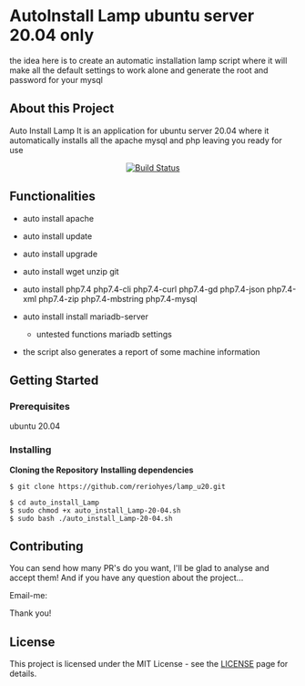 
# AutoInstall Lamp ubuntu server 20.04 only

the idea here is to create an automatic installation lamp script where it will make all the default settings to work alone and generate the root and password for your mysql

## About this Project
Auto Install Lamp It is an application for ubuntu server 20.04 where it automatically installs all the apache mysql and php leaving you ready for use

<p align="center">
<a href="https://github.com/reriohyes/lamp_u20.git"><img src="https://img.shields.io/badge/auto-installLamp-yellowgreen" alt="Build Status"></a>
</p>

## Functionalities

- auto install apache

- auto install update

- auto install upgrade

- auto install wget unzip git

- auto install php7.4 php7.4-cli php7.4-curl php7.4-gd php7.4-json php7.4-xml php7.4-zip php7.4-mbstring php7.4-mysql

- auto install install mariadb-server
	- untested functions mariadb settings
	
- the script also generates a report of some machine information



## Getting Started

### Prerequisites

ubuntu 20.04

### Installing

**Cloning the Repository** **Installing dependencies**

```
$ git clone https://github.com/reriohyes/lamp_u20.git

$ cd auto_install_Lamp 
$ sudo chmod +x auto_install_Lamp-20-04.sh
$ sudo bash ./auto_install_Lamp-20-04.sh
```

## Contributing

You can send how many PR's do you want, I'll be glad to analyse and accept them! And if you have any question about the project...

Email-me: 

Thank you!

## License

This project is licensed under the MIT License - see the [LICENSE](https://opensource.org/licenses/MIT) page for details.
